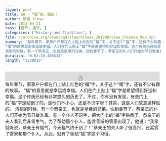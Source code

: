 ```yaml
---
layout: post
title: 60 - “福”倒，福到！
author: 昕煜 Xinyu
date: 2011-04-21
tags: [春节, 福字, ]
categories: ["History-and-Tradition", ]
file: //archive.org/download/slowchinese_201909/Slow_Chinese_060.mp3
summary: "每年春节，家家户户都在门上贴上红色的“福”字，关于这个“福”字，还有不少有趣的故事。  
“福”的意思就是幸运或幸福。人们在门上贴上“福”字是希望得到好运和幸福。这个传统已经有非常悠久的历史了。不过，你有没有发现，有些门上的“福”字是贴倒了的。是他们不小心，还是不识字呀？其实，这是人们故意这样贴的。  
清朝的时候，有一个恭亲王，也就是皇帝的兄弟。快到春节了，恭亲王的仆人们开始为节日做准备。有一个仆人不识字，把大门上的“福”字贴倒了。恭亲王的夫人看到后非常生气，为了帮助那个仆人，能言善辩的管家出现了，他说：“我早就听说，恭亲王有福气，今天福气终于到了！”恭亲王的夫人听了很高兴，还奖赏了管家和那个仆人。从此，就有了倒贴“福”字这个习俗。"
duration: "0:03:10.406531"
length: "3220016"
---
```


<iframe src="https://archive.org/embed/slowchinese_201909/Slow_Chinese_060.mp3" width="500" height="30" frameborder="0" webkitallowfullscreen="true" mozallowfullscreen="true" allowfullscreen></iframe>
每年春节，家家户户都在门上贴上红色的“福”字，关于这个“福”字，还有不少有趣的故事。  
“福”的意思就是幸运或幸福。人们在门上贴上“福”字是希望得到好运和幸福。这个传统已经有非常悠久的历史了。不过，你有没有发现，有些门上的“福”字是贴倒了的。是他们不小心，还是不识字呀？其实，这是人们故意这样贴的。  
清朝的时候，有一个恭亲王，也就是皇帝的兄弟。快到春节了，恭亲王的仆人们开始为节日做准备。有一个仆人不识字，把大门上的“福”字贴倒了。恭亲王的夫人看到后非常生气，为了帮助那个仆人，能言善辩的管家出现了，他说：“我早就听说，恭亲王有福气，今天福气终于到了！”恭亲王的夫人听了很高兴，还奖赏了管家和那个仆人。从此，就有了倒贴“福”字这个习俗。